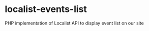 localist-events-list
====================

PHP implementation of Localist API to display event list on our site

